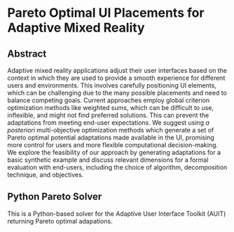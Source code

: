 # Pareto Optimal UI Placements for Adaptive Mixed Reality

## Abstract

Adaptive mixed reality applications adjust their user interfaces based on the context in which they are used to provide a smooth experience for different users and environments.
This involves carefully positioning UI elements, which can be challenging due to the many possible placements and need to balance competing goals.
Current approaches employ global criterion optimization methods like weighted sums, which can be difficult to use, inflexible, and might not find preferred solutions.
This can prevent the adaptations from meeting end-user expectations.
We suggest using _a posteriori_ multi-objective optimization methods which generate a set of Pareto optimal potential adaptations made available in the UI, promising more control for users and more flexible computational decision-making.
We explore the feasibility of our approach by generating adaptations for a basic synthetic example and discuss relevant dimensions for a formal evaluation with end-users, including the choice of algorithm, decomposition technique, and objectives.

## Python Pareto Solver

This is a Python-based solver for the Adaptive User Interface Toolkit (AUIT) 
returning Pareto optimal adapations.

